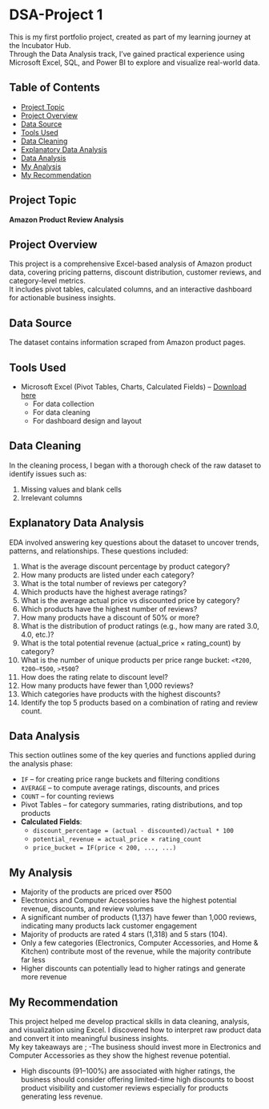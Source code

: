 # DSA-Project 1

This is my first portfolio project, created as part of my learning journey at the Incubator Hub.  
Through the Data Analysis track, I’ve gained practical experience using Microsoft Excel, SQL, and Power BI to explore and visualize real-world data.

## Table of Contents
- [Project Topic](#project-topic)
- [Project Overview](#project-overview)
- [Data Source](#data-source)
- [Tools Used](#tools-used)
- [Data Cleaning](#data-cleaning)
- [Explanatory Data Analysis](#explanatory-data-analysis)
- [Data Analysis](#data-analysis)
- [My Analysis](#my-analysis)
- [My Recommendation](#my-recommendation)
  

## Project Topic
**Amazon Product Review Analysis**

## Project Overview
This project is a comprehensive Excel-based analysis of Amazon product data, covering pricing patterns, discount distribution, customer reviews, and category-level metrics.  
It includes pivot tables, calculated columns, and an interactive dashboard for actionable business insights.

## Data Source
The dataset contains information scraped from Amazon product pages.

## Tools Used
- Microsoft Excel (Pivot Tables, Charts, Calculated Fields) – [Download here](https://www.microsoft.com)
  - For data collection
  - For data cleaning
  - For dashboard design and layout

## Data Cleaning
In the cleaning process, I began with a thorough check of the raw dataset to identify issues such as:
1. Missing values and blank cells  
2. Irrelevant columns

## Explanatory Data Analysis
EDA involved answering key questions about the dataset to uncover trends, patterns, and relationships. These questions included:

1. What is the average discount percentage by product category?  
2. How many products are listed under each category?  
3. What is the total number of reviews per category?  
4. Which products have the highest average ratings?  
5. What is the average actual price vs discounted price by category?  
6. Which products have the highest number of reviews?  
7. How many products have a discount of 50% or more?  
8. What is the distribution of product ratings (e.g., how many are rated 3.0, 4.0, etc.)?  
9. What is the total potential revenue (actual_price × rating_count) by category?  
10. What is the number of unique products per price range bucket: `<₹200`, `₹200–₹500`, `>₹500`?  
11. How does the rating relate to discount level?  
12. How many products have fewer than 1,000 reviews?  
13. Which categories have products with the highest discounts?  
14. Identify the top 5 products based on a combination of rating and review count.

## Data Analysis
This section outlines some of the key queries and functions applied during the analysis phase:

- `IF` – for creating price range buckets and filtering conditions  
- `AVERAGE` – to compute average ratings, discounts, and prices  
- `COUNT` – for counting reviews  
- Pivot Tables – for category summaries, rating distributions, and top products  
- **Calculated Fields**:
  - `discount_percentage = (actual - discounted)/actual * 100`
  - `potential_revenue = actual_price × rating_count`
  - `price_bucket = IF(price < 200, ..., ...)`

## My Analysis
- Majority of the products are priced over ₹500  
- Electronics and Computer Accessories have the highest potential revenue, discounts, and review volumes
- A significant number of products (1,137) have fewer than 1,000 reviews, indicating many products lack customer engagement
- Majority of products are rated 4 stars (1,318) and 5 stars (104).
- Only a few categories (Electronics, Computer Accessories, and Home & Kitchen) contribute most of the revenue, while the majority contribute far less  
- Higher discounts can potentially lead to higher ratings and generate more revenue




## My Recommendation
This project helped me develop practical skills in data cleaning, analysis, and visualization using Excel. I discovered how to interpret raw product data and convert it into meaningful business insights.  
My key takeaways are ;
-The business should invest more in Electronics and Computer Accessories as they show the highest revenue potential.
- High discounts (91–100%) are associated with higher ratings, the business should consider offering limited-time high discounts to boost product visibility and customer reviews especially for products generating less revenue.


















   





     
